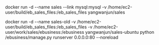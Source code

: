 docker run -d --name sales --link mysql:mysql -v /home/ec2-user/build/eb_sales_files:/eb_sales_files yangwanjun/sales

docker run -d --name sales-old -v /home/ec2-user/build/eb_sales_files:/eb_sales_files -v /home/ec2-user/work/sales/ebusiness:/ebusiness yangwanjun/sales-ubuntu python /ebusiness/manage.py runserver 0.0.0.0:80 --noreload

